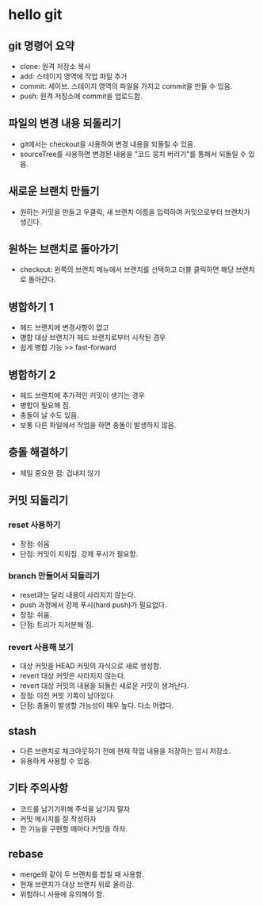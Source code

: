 # hello git

## git 명령어 요약

- clone: 원격 저장소 복사
- add: 스테이지 영역에 작업 파일 추가
- commit: 세이브. 스테이지 영역의 파일을 가지고 commit을 만들 수 있음.
- push: 원격 저장소에 commit을 업로드함.

## 파일의 변경 내용 되돌리기

- git에서는 checkout을 사용하여 변경 내용을 되돌릴 수 있음.
- sourceTree를 사용하면 변경된 내용을 "코드 뭉치 버리기"를 통해서 되돌릴 수 있음.

## 새로운 브랜치 만들기

- 원하는 커밋을 만들고 우클릭, 새 브랜치 이름을 입력하여 커밋으로부터 브랜치가 생긴다.

## 원하는 브랜치로 돌아가기

- checkout: 왼쪽의 브랜치 메뉴에서 브랜치를 선택하고 더블 클릭하면 해당 브랜치로 돌아간다.

## 병합하기 1

- 헤드 브랜치에 변경사항이 없고
- 병합 대상 브랜치가 헤드 브랜치로부터 시작된 경우
- 쉽게 병합 가능 >> fast-forward

## 병합하기 2

- 헤드 브랜치에 추가적인 커밋이 생기는 경우
- 병합이 필요해 짐.
- 충돌이 날 수도 있음.
- 보통 다른 파일에서 작업을 하면 충돌이 발생하지 않음.

## 충돌 해결하기

- 제일 중요한 점: 겁내지 않기

## 커밋 되돌리기

### reset 사용하기

- 장점: 쉬움
- 단점: 커밋이 지워짐. 강제 푸시가 필요함.

### branch 만들어서 되돌리기

- reset과는 달리 내용이 사라지지 않는다.
- push 과정에서 강제 푸시(hard push)가 필요없다.
- 장점: 쉬움.
- 단점: 트리가 지저분해 짐.

### revert 사용해 보기

- 대상 커밋을 HEAD 커밋의 자식으로 새로 생성함.
- revert 대상 커밋은 사라지지 않는다.
- revert 대상 커밋의 내용을 되돌린 새로운 커밋이 생겨난다.
- 장점: 이전 커밋 기록이 남아있다.
- 단점: 충돌이 발생할 가능성이 매우 높다. 다소 어렵다.

## stash

- 다른 브랜치로 체크아웃하기 전에 현재 작업 내용을 저장하는 임시 저장소.
- 유용하게 사용할 수 있음.

## 기타 주의사항

- 코드를 남기기위해 주석을 남기지 말자
- 커밋 메시지를 잘 작성하자
- 한 기능을 구현할 때마다 커밋을 하자.

## rebase

- merge와 같이 두 브랜치를 합칠 때 사용함.
- 현재 브랜치가 대상 브랜치 위로 올라감.
- 위험하니 사용에 유의해야 함.

